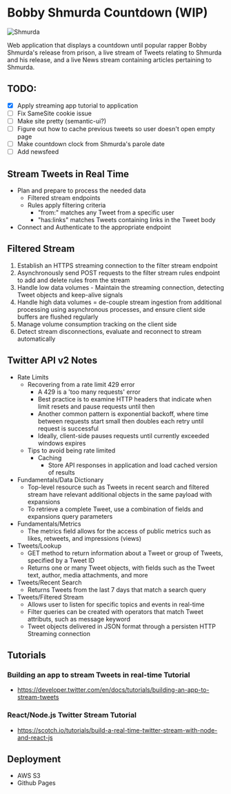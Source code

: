 # Bobby Shmurda Countdown (WIP)

![Shmurda](https://www.nydailynews.com/resizer/0WFbReH_FPlaA9RU4I3unlEclZs=/1200x0/top/arc-anglerfish-arc2-prod-tronc.s3.amazonaws.com/public/3FJNG6SA2ZBSYFHZXACI7IKQ3E.jpg)

Web application that displays a countdown until popular rapper Bobby Shmurda's release from prison, a live stream of Tweets relating to Shmurda and his release, and a live News stream containing articles pertaining to Shmurda.

## TODO:
- [x] Apply streaming app tutorial to application
- [ ] Fix SameSite cookie issue
- [ ] Make site pretty (semantic-ui?)
- [ ] Figure out how to cache previous tweets so user doesn't open empty page
- [ ] Make countdown clock from Shmurda's parole date
- [ ] Add newsfeed

## Stream Tweets in Real Time
- Plan and prepare to process the needed data
    - Filtered stream endpoints
    - Rules apply filtering criteria
        - "from:" matches any Tweet from a specific user
        - "has:links" matches Tweets containing links in the Tweet body
- Connect and Authenticate to the appropriate endpoint

## Filtered Stream

1. Establish an HTTPS streaming connection to the filter stream endpoint
2. Asynchronously send POST requests to the filter stream rules endpoint to add and delete rules from the stream
3. Handle low data volumes - Maintain the streaming connection, detecting Tweet objects and keep-alive signals
4. Handle high data volumes = de-couple stream ingestion from additional processing using asynchronous processes, and ensure client side
    buffers are flushed regularly
5. Manage volume consumption tracking on the client side
6. Detect stream disconnections, evaluate and reconnect to stream automatically

## Twitter API v2 Notes
- Rate Limits
    - Recovering from a rate limit 429 error
        - A 429 is a 'too many requests' error
        - Best practice is to examine HTTP headers that indicate when limit resets and pause requests until then
        - Another common pattern is exponential backoff, where time between requests start small then doubles each retry until request is successful
        - Ideally, client-side pauses requests until currently exceeded windows expires
    - Tips to avoid being rate limited
        - Caching
            - Store API responses in application and load cached version of results
- Fundamentals/Data Dictionary
    - Top-level resource such as Tweets in recent search and filtered stream have relevant additional objects in the same payload with expansions
    - To retrieve a complete Tweet, use a combination of fields and expansions query parameters
- Fundamentals/Metrics
    - The metrics field allows for the access of public metrics such as likes, retweets, and impressions (views)
- Tweets/Lookup
    - GET method to return information about a Tweet or group of Tweets, specified by a Tweet ID
    - Returns one or many Tweet objects, with fields such as the Tweet text, author, media attachments, and more
- Tweets/Recent Search
    - Returns Tweets from the last 7 days that match a search query
- Tweets/Filtered Stream
    - Allows user to listen for specific topics and events in real-time
    - Filter queries can be created with operators that match Tweet attributs, such as message keyword
    - Tweet objects delivered in JSON format through a persisten HTTP Streaming connection

## Tutorials

### Building an app to stream Tweets in real-time Tutorial
- https://developer.twitter.com/en/docs/tutorials/building-an-app-to-stream-tweets

### React/Node.js Twitter Stream Tutorial
- https://scotch.io/tutorials/build-a-real-time-twitter-stream-with-node-and-react-js

## Deployment
- AWS S3
- Github Pages
